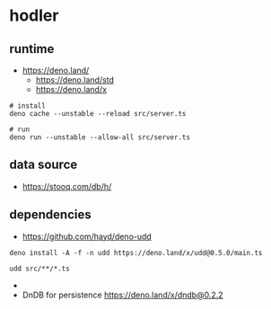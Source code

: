 # hodler

## runtime

- https://deno.land/
  - https://deno.land/std
  - https://deno.land/x

```
# install
deno cache --unstable --reload src/server.ts

# run
deno run --unstable --allow-all src/server.ts
```

## data source

- https://stooq.com/db/h/

## dependencies

- https://github.com/hayd/deno-udd

```
deno install -A -f -n udd https://deno.land/x/udd@0.5.0/main.ts

udd src/**/*.ts
```

- 
- DnDB for persistence https://deno.land/x/dndb@0.2.2